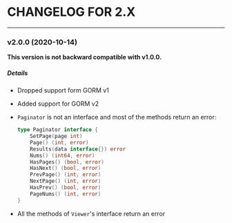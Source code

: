 # CHANGELOG FOR 2.X
---

### v2.0.0 (2020-10-14)

**This version is not backward compatible with v1.0.0.**

##### Details

* Dropped support form GORM v1
* Added support for GORM v2
* `Paginator` is not an interface and most of the methods return an error:

    ```go 
    type Paginator interface {
        SetPage(page int)
        Page() (int, error)
        Results(data interface{}) error
        Nums() (int64, error)
        HasPages() (bool, error)
        HasNext() (bool, error)
        PrevPage() (int, error)
        NextPage() (int, error)
        HasPrev() (bool, error)
        PageNums() (int, error)
    }
    ```
* All the methods of `Viewer`'s interface return an error
